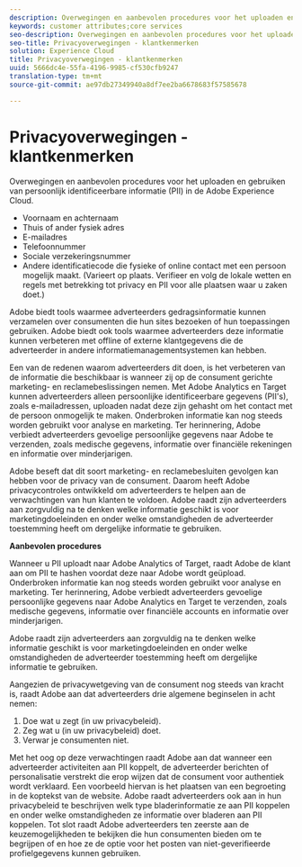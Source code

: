 ```yaml
---
description: Overwegingen en aanbevolen procedures voor het uploaden en gebruiken van persoonlijk identificeerbare informatie (PII) in de Adobe Experience Cloud.
keywords: customer attributes;core services
seo-description: Overwegingen en aanbevolen procedures voor het uploaden en gebruiken van persoonlijk identificeerbare informatie (PII) in de Adobe Experience Cloud.
seo-title: Privacyoverwegingen - klantkenmerken
solution: Experience Cloud
title: Privacyoverwegingen - klantkenmerken
uuid: 5666dc4e-55fa-4196-9985-cf530cfb9247
translation-type: tm+mt
source-git-commit: ae97db27349940a8df7ee2ba6678683f57585678

---
```



# Privacyoverwegingen - klantkenmerken

Overwegingen en aanbevolen procedures voor het uploaden en gebruiken van persoonlijk identificeerbare informatie (PII) in de Adobe Experience Cloud.


<!-- <p>https://wiki.corp.adobe.com/display/omtrplatform/Visitor+Enrichment+and+privacy#VisitorEnrichmentandprivacy-INFORMATIONASSOCIATIONOPTIONS </p> -->


* Voornaam en achternaam
* Thuis of ander fysiek adres
* E-mailadres
* Telefoonnummer
* Sociale verzekeringsnummer
* Andere identificatiecode die fysieke of online contact met een persoon mogelijk maakt. (Varieert op plaats. Verifieer en volg de lokale wetten en regels met betrekking tot privacy en PII voor alle plaatsen waar u zaken doet.)


Adobe biedt tools waarmee adverteerders gedragsinformatie kunnen verzamelen over consumenten die hun sites bezoeken of hun toepassingen gebruiken. Adobe biedt ook tools waarmee adverteerders deze informatie kunnen verbeteren met offline of externe klantgegevens die de adverteerder in andere informatiemanagementsystemen kan hebben.

Een van de redenen waarom adverteerders dit doen, is het verbeteren van de informatie die beschikbaar is wanneer zij op de consument gerichte marketing- en reclamebeslissingen nemen. Met Adobe Analytics en Target kunnen adverteerders alleen persoonlijke identificeerbare gegevens (PII&#39;s), zoals e-mailadressen, uploaden nadat deze zijn gehasht om het contact met de persoon onmogelijk te maken. Onderbroken informatie kan nog steeds worden gebruikt voor analyse en marketing. Ter herinnering, Adobe verbiedt adverteerders gevoelige persoonlijke gegevens naar Adobe te verzenden, zoals medische gegevens, informatie over financiële rekeningen en informatie over minderjarigen.

Adobe beseft dat dit soort marketing- en reclamebesluiten gevolgen kan hebben voor de privacy van de consument. Daarom heeft Adobe privacycontroles ontwikkeld om adverteerders te helpen aan de verwachtingen van hun klanten te voldoen. Adobe raadt zijn adverteerders aan zorgvuldig na te denken welke informatie geschikt is voor marketingdoeleinden en onder welke omstandigheden de adverteerder toestemming heeft om dergelijke informatie te gebruiken.

**Aanbevolen procedures**

Wanneer u PII uploadt naar Adobe Analytics of Target, raadt Adobe de klant aan om PII te hashen voordat deze naar Adobe wordt geüpload. Onderbroken informatie kan nog steeds worden gebruikt voor analyse en marketing. Ter herinnering, Adobe verbiedt adverteerders gevoelige persoonlijke gegevens naar Adobe Analytics en Target te verzenden, zoals medische gegevens, informatie over financiële accounts en informatie over minderjarigen.

Adobe raadt zijn adverteerders aan zorgvuldig na te denken welke informatie geschikt is voor marketingdoeleinden en onder welke omstandigheden de adverteerder toestemming heeft om dergelijke informatie te gebruiken.

Aangezien de privacywetgeving van de consument nog steeds van kracht is, raadt Adobe aan dat adverteerders drie algemene beginselen in acht nemen:

1. Doe wat u zegt (in uw privacybeleid).
1. Zeg wat u (in uw privacybeleid) doet.
1. Verwar je consumenten niet.

Met het oog op deze verwachtingen raadt Adobe aan dat wanneer een adverteerder activiteiten aan PII koppelt, de adverteerder berichten of personalisatie verstrekt die erop wijzen dat de consument voor authentiek wordt verklaard. Een voorbeeld hiervan is het plaatsen van een begroeting in de koptekst van de website. Adobe raadt adverteerders ook aan in hun privacybeleid te beschrijven welk type bladerinformatie ze aan PII koppelen en onder welke omstandigheden ze informatie over bladeren aan PII koppelen. Tot slot raadt Adobe adverteerders ten zeerste aan de keuzemogelijkheden te bekijken die hun consumenten bieden om te begrijpen of en hoe ze de optie voor het posten van niet-geverifieerde profielgegevens kunnen gebruiken.

<!-- <p> <b>Vinay Geol</b> should help craft privacy regarding how all MAC uses privacy/cookies. Privacy implications around each part of the workflow. Moving from CRM to MAC. Can it include PII? What is PII? What isn't PII? </p> 
<p>CRM data is Known Data or Info. Going to combine with activity that occurs when visitor was not authenticated. PII wiki: </p> 
<p>https://wiki.corp.adobe.com/display/omtrplatform/Visitor+Enrichment+and+privacy#VisitorEnrichmentandprivacy-INFORMATIONASSOCIATIONOPTIONS </p> 
<p>Refactoring of implementation docs as it relates to privacy and cookies. </p> 
<p>Add content to t-publish-audience-segment, as follows: </p> 
<p> Audiences are not filtered based on the authentication state of a visitor. If a visitor can browse your site in un-authenticated and authenticated states, actions that occur when a visitor is un-authenticated can still cause a visitor to be included in an audience. Please review <link> to understand the full privacy implications of audience sharing. </p> 
<p>That "link" goes to a topic dedicated to PII, with this text: </p> 
<p> - Adobe Analytics allows its advertisers to upload personally identifiable information (PII) such as email addresses. When uploading PII to Adobe Analytics, Adobe recommends that the customer should hash PII prior to uploading it to Adobe. Hashed information can still be used for analysis and for marketing purposes. As a reminder, Adobe prohibits advertisers from sending sensitive personal information to Adobe Analytics, such as medical records, financial account information, and information about minors. </p> 
<p> - Adobe recommends its advertisers carefully consider which information is appropriate to use for marketing purposes and in which circumstances the advertiser has permission to use such information. </p> 
<p> - As consumer privacy law remains in flux, Adobe recommends that advertisers respect three common tenets: 1) Do what you say (in your privacy policy); 2) Say what you do (in your privacy policy); and 3) Don't surprise your consumers. </p> 
<p> - With these expectations in mind, Adobe recommends that when an advertiser associates browsing activities to PII, the advertiser provide notices/personalization indicating that the consumer is authenticated. An example of this is including a 'Hello, Jane' greeting within the header of the website. Adobe also recommends that advertisers describe in its privacy policy what type of browsing information it associates with PII and under what circumstances browsing information is associated with PII. Lastly, Adobe strongly recommends advertisers review the opt out choices they provide their consumers to understand whether and how they can use unauthenticated profile information post opt out. </p> 
<p>Possibly revamp the cookies to include privacy, with best practices: https://docs.adobe.com/content/help/en/core-services/interface/ec-cookies/cookies-privacy.html </p> -->
